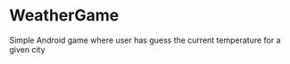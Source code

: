 WeatherGame
===========

Simple Android game where user has guess the current temperature for a given city

